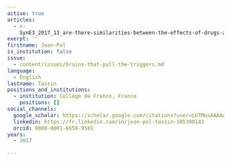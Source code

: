 ```yaml
---
active: true
articles:
  - >-
    SynE3_2017_13_are-there-similarities-between-the-effects-of-drugs-and-syndrome-e
exerpt: ''
firstname: Jean-Pol
is_institution: false
issue:
  - content/issues/brains-that-pull-the-triggers.md
language:
  - English
lastname: Tassin
positions_and_institutions:
  - institution: Collège de France, France
    positions: []
social_channels:
  google_scholar: https://scholar.google.com/citations?user=LUTMosAAAAAJ&hl=fr
  linkedin: https://fr.linkedin.com/in/jean-pol-tassin-305398143
  orcid: 0000-0001-6658-9581
years:
  - 2017

---
```

